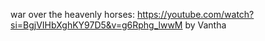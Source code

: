 war over the heavenly horses:
https://youtube.com/watch?si=BgjVIHbXghKY97D5&v=g6Rphg_lwwM
by Vantha
